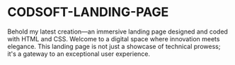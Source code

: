 # CODSOFT-LANDING-PAGE
Behold my latest creation—an immersive landing page designed and coded with HTML and CSS.
Welcome to a digital space where innovation meets elegance. 
This landing page is not just a showcase of technical prowess; it's a gateway to an exceptional user experience.
